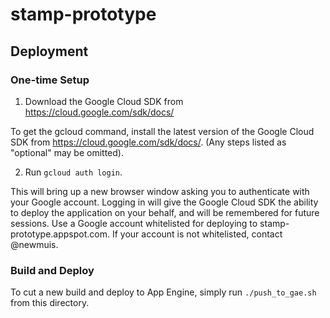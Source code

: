 # stamp-prototype #

## Deployment ##

### One-time Setup ###

1. Download the Google Cloud SDK from https://cloud.google.com/sdk/docs/

To get the gcloud command, install the latest version of the Google Cloud SDK
from https://cloud.google.com/sdk/docs/.  (Any steps listed as "optional" may be
omitted).

2. Run `gcloud auth login`.

This will bring up a new browser window asking you to authenticate with your
Google account.  Logging in will give the Google Cloud SDK the ability to deploy
the application on your behalf, and will be remembered for future sessions.  Use
a Google account whitelisted for deploying to stamp-prototype.appspot.com.  If
your account is not whitelisted, contact @newmuis.

### Build and Deploy ####

To cut a new build and deploy to App Engine, simply run `./push_to_gae.sh` from
this directory.